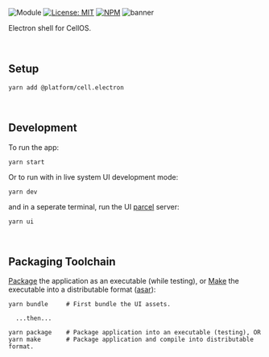 ![Module](https://img.shields.io/badge/%40platform-cell.electron-%23EA4E7E.svg)
[![License: MIT](https://img.shields.io/badge/license-MIT-blue.svg)](https://opensource.org/licenses/MIT)
[![NPM](https://img.shields.io/npm/v/@platform/cell.electron.svg?colorB=blue&style=flat)](https://www.npmjs.com/package/@platform/cell.electron)
![banner](https://user-images.githubusercontent.com/185555/74685429-69334980-5233-11ea-9dfb-c51cbb577d69.png)

Electron shell for CellOS.

<p>&nbsp;<p>

## Setup

    yarn add @platform/cell.electron

<p>&nbsp;<p>

## Development

To run the app:

    yarn start

Or to run with in live system UI development mode:

    yarn dev

and in a seperate terminal, run the UI [parcel](https://parceljs.org) server:

    yarn ui

<p>&nbsp;<p>

## Packaging Toolchain

[Package](https://www.electronforge.io/cli#package) the application as an executable (while testing), or [Make](https://www.electronforge.io/cli#make) the executable into a distributable format ([asar](https://www.electronjs.org/docs/tutorial/application-packaging)):

    yarn bundle     # First bundle the UI assets.

      ...then...

    yarn package    # Package application into an executable (testing), OR
    yarn make       # Package application and compile into distributable format.

<p>&nbsp;<p>
<p>&nbsp;<p>
